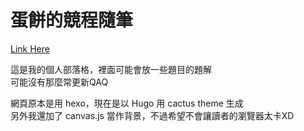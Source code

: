 # 蛋餅的競程隨筆

[Link Here](https://omeletwithoutegg.github.io/)

這是我的個人部落格，裡面可能會放一些題目的題解  
可能沒有那麼常更新QAQ

網頁原本是用 hexo，現在是以 Hugo 用 cactus theme 生成  
另外我還加了 canvas.js 當作背景，不過希望不會讓讀者的瀏覽器太卡XD
